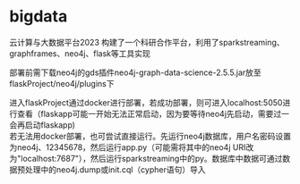 # bigdata
云计算与大数据平台2023
构建了一个科研合作平台，利用了sparkstreaming、graphframes、neo4j、flask等工具实现  

部署前需下载neo4j的gds插件neo4j-graph-data-science-2.5.5.jar放至flaskProject/neo4j/plugins下  

进入flaskProject通过docker进行部署，若成功部署，则可进入localhost:5050进行查看（flaskapp可能一开始无法正常启动，因为要等待neo4j先启动，需要过一会再启动flaskapp)  
若无法用docker部署，也可尝试直接运行。先运行neo4j数据库，用户名密码设置为neo4j、12345678，然后运行app.py（可能需将其中的neo4j URI改为"localhost:7687"），然后运行sparkstreaming中的py。数据库中数据可通过数据预处理中的neo4j.dump或init.cql（cypher语句）导入



